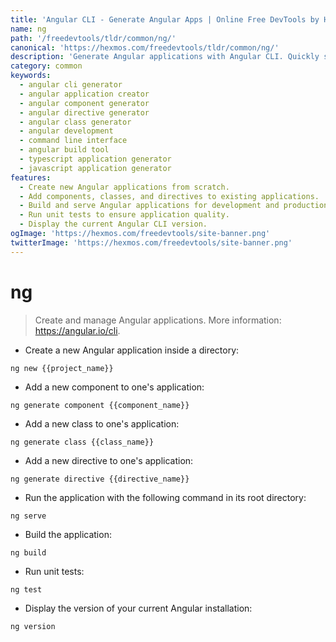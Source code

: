```yaml
---
title: 'Angular CLI - Generate Angular Apps | Online Free DevTools by Hexmos'
name: ng
path: '/freedevtools/tldr/common/ng/'
canonical: 'https://hexmos.com/freedevtools/tldr/common/ng/'
description: 'Generate Angular applications with Angular CLI. Quickly scaffold components, classes, and directives. Free online tool, no registration required.'
category: common
keywords:
  - angular cli generator
  - angular application creator
  - angular component generator
  - angular directive generator
  - angular class generator
  - angular development
  - command line interface
  - angular build tool
  - typescript application generator
  - javascript application generator
features:
  - Create new Angular applications from scratch.
  - Add components, classes, and directives to existing applications.
  - Build and serve Angular applications for development and production.
  - Run unit tests to ensure application quality.
  - Display the current Angular CLI version.
ogImage: 'https://hexmos.com/freedevtools/site-banner.png'
twitterImage: 'https://hexmos.com/freedevtools/site-banner.png'
---
```


# ng

> Create and manage Angular applications.
> More information: <https://angular.io/cli>.

- Create a new Angular application inside a directory:

`ng new {{project_name}}`

- Add a new component to one's application:

`ng generate component {{component_name}}`

- Add a new class to one's application:

`ng generate class {{class_name}}`

- Add a new directive to one's application:

`ng generate directive {{directive_name}}`

- Run the application with the following command in its root directory:

`ng serve`

- Build the application:

`ng build`

- Run unit tests:

`ng test`

- Display the version of your current Angular installation:

`ng version`
